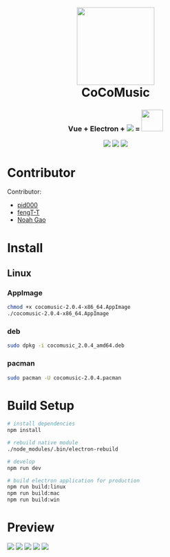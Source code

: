 <h1 align="center">
  <img width="180" height="180" src="https://github.com/xtuJSer/CoCoMusic/blob/master/build/icons/256x256.png?raw=true">
  <br/>
  CoCoMusic
</h1>
<h3 align="center">Vue + Electron + <img src="http://mypic-10053031.cossh.myqcloud.com/-75720e06afe95850.jpg">  =  <img width="50" height="50" src="http://mypic-10053031.cossh.myqcloud.com/256x256.png"> </h3>
<p align="center">
<img src="https://img.shields.io/badge/build-passing-green.svg">
<img src="https://img.shields.io/badge/release-v2.0.2-brightgreen.svg">
<img src="https://img.shields.io/badge/license-LGPL-red.svg">
<br/>

</p>

# Contributor
  
  Contributor:
 - [pid000](https://github.com/pid000)
 - [fengT-T](https://github.com/fengT-T)
 - [Noah Gao](https://github.com/noahziheng)

# Install
## Linux
### AppImage
``` bash
chmod +x cocomusic-2.0.4-x86_64.AppImage
./cocomusic-2.0.4-x86_64.AppImage
```
### deb
```bash
sudo dpkg -i cocomusic_2.0.4_amd64.deb
```
### pacman
```bash
sudo pacman -U cocomusic-2.0.4.pacman
```

# Build Setup

``` bash
# install dependencies
npm install

# rebuild native module
./node_modules/.bin/electron-rebuild

# develop
npm run dev

# build electron application for production
npm run build:linux
npm run build:mac
npm run build:win
```
# Preview
![](http://cocomusic-1252075019.file.myqcloud.com/2png/Screenshot_20180818_005614.png)
![](http://cocomusic-1252075019.file.myqcloud.com/2png/Screenshot_20180818_005423.png)
![](http://cocomusic-1252075019.file.myqcloud.com/2png/Screenshot_20180818_005533.png)
![](http://cocomusic-1252075019.file.myqcloud.com/2png/Screenshot_20180818_005346.png)
![](http://cocomusic-1252075019.file.myqcloud.com/2png/Screenshot_20180818_005442.png)